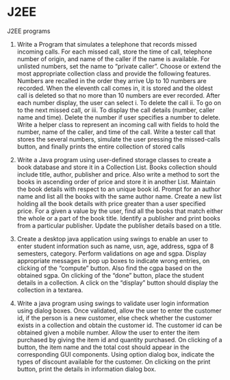 # J2EE
J2EE programs


1. Write a Program that simulates a telephone that records missed incoming calls.
 For each missed call, store the time of call, telephone number of origin, and name of the
caller if the name is available. For unlisted numbers, set the name to “private caller”.
Choose or extend the most appropriate collection class and provide the following
features.
Numbers are recalled in the order they arrive
Up to 10 numbers are recorded. When the eleventh call comes in, it is stored and the
oldest call is deleted so that no more than 10 numbers are ever recorded.
After each number display, the user can select
i. To delete the call
ii. To go on to the next missed call, or
iii. To display the call details (number, caller name and time).
Delete the number if user specifies a number to delete.
Write a helper class to represent an incoming call with fields to hold the number, name
of the caller, and time of the call. Write a tester call that stores the several numbers,
simulate the user pressing the missed-calls button, and finally prints the entire
collection of stored calls





2. Write a Java program using user-defined storage classes to create a book database and
store it in a Collection List. Books collection should include title, author, publisher and
price. Also write a method to sort the books in ascending order of price and store it in
another List. Maintain the book details with respect to an unique book id. Prompt for
an author name and list all the books with the same author name. Create a new list
holding all the book details with price greater than a user specified price. For a given a
value by the user, find all the books that match either the whole or a part of the book
title. Identify a publisher and print books from a particular publisher. Update the
publisher details based on a title.


3. Create a desktop java application using swings to enable an user to enter student
information such as name, usn, age, address, sgpa of 8 semesters, category. Perform
validations on age and sgpa. Display appropriate messages in pop up boxes to indicate
wrong entries, on clicking of the “compute” button. Also find the cgpa based on the
obtained sgpa. On clicking of the “done” button, place the student details in a
collection. A click on the “display” button should display the collection in a textarea.


4. Write a java program using swings to validate user login information using dialog
boxes. Once validated, allow the user to enter the customer id, if the person is a new
customer, else check whether the customer exists in a collection and obtain the
customer id. The customer id can be obtained given a mobile number. Allow the user
to enter the item purchased by giving the item id and quantity purchased. On clicking
of a button, the item name and the total cost should appear in the corresponding GUI
components. Using option dialog box, indicate the types of discount available for the
customer. On clicking on the print button, print the details in information dialog box.
